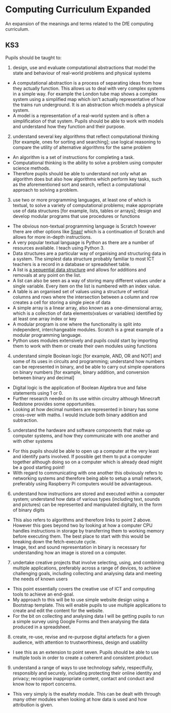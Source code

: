 # Computing Curriculum Expanded

An expansion of the meanings and terms related to the DfE computing curriculum.

## KS3

Pupils should be taught to:
1. design, use and evaluate computational abstractions that model the state and behaviour of real-world problems and physical systems
  * A computational abstraction is a process of separating ideas from how they actually function.  This allows us to deal with very complex systems in a simple way.  For example the London tube map shows a complex system using a simplified map which isn't actually representative of how the trains run underground.  It is an abstraction which models a physical system.
  * A model is a representation of a real-world system and is often a simplification of that system.  Pupils should be able to work with models and understand how they function and their purpose.
2. understand several key algorithms that reflect computational thinking [for example, ones for sorting and searching]; use logical reasoning to compare the utility of alternative algorithms for the same problem
  * An algorithm is a set of instructions for completing a task.
  * Computational thinking is the ability to solve a problem using computer science methods.
  * Therefore pupils should be able to understand not only what an algorithm does but also how algorithms which perform key tasks, such as the aforementioned sort and search, reflect a computational approach to solving a problem.
3. use two or more programming languages, at least one of which is textual, to solve a variety of computational problems; make appropriate use of data structures [for example, lists, tables or arrays]; design and develop modular programs that use procedures or functions
  * The obvious non-textual programming language is Scratch however there are other options like [Snap!](http://snap.berkeley.edu) which is a continuation of Scratch and allows for more in-depth instructions.
  * A very popular textual language is Python as there are a number of resources available.  I teach using Python 3.
  * Data structures are a particular way of organising and structuring data in a system.  The simplest data structure probably familiar to most ICT teachers is a record in a database or spreadsheet table.
  * A list is [a sequential data structure](http://www.slideshare.net/derlaz/list-data-structure-presentation) and allows for additions and removals at any point on the list.
  * A list can also be seen as a way of storing many different values under a single variable. Every item on the list is numbered with an index value.
  * A table is an organised set of values using a structure of vertical columns and rows where the intersection between a column and row creates a cell for storing a single piece of data
  * A simple array is a linear array, also known as a one-dimensional array, which is a collection of data elements(values or variables) identified by at least one array index or key
  * A modular program is one where the functionality is split into independent, interchangeable modules.  Scratch is a great example of a modular programming language.
  * Python uses modules extensively and pupils could start by importing them to work with them or create their own modules using functions 
4. understand simple Boolean logic [for example, AND, OR and NOT] and some of its uses in circuits and programming; understand how numbers can be represented in binary, and be able to carry out simple operations on binary numbers [for example, binary addition, and conversion between binary and decimal]
  * Digital logic is the application of Boolean Algebra true and false statements using 1 or 0.
  * Further research needed on its use within circuitry although Minecraft Redstone provides some opportunities.
  * Looking at how decimal numbers are represented in binary has some cross-over with maths.  I would include both binary addition and subtraction.
5. understand the hardware and software components that make up computer systems, and how they communicate with one another and with other systems
  * For this pupils should be able to open up a computer at the very least and identify parts involved.  If possible get them to put a computer together although doing so on a computer which is already dead might be a good starting point!
  * With regard to communicating with one another this obviously refers to networking systems and therefore being able to setup a small network, preferably using Raspberry Pi computers would be advantageous.
6. understand how instructions are stored and executed within a computer system; understand how data of various types (including text, sounds and pictures) can be represented and manipulated digitally, in the form of binary digits
  * This also refers to algorithms and therefore links to point 2 above.  However this goes beyond two by looking at how a computer CPU handles instructions in storage by transferring them to working memory before executing them.  The best place to start with this would be breaking down the fetch-execute cycle.
  * Image, text and sound representation in binary is necessary for understanding how an image is stored on a computer.
7. undertake creative projects that involve selecting, using, and combining multiple applications, preferably across a range of devices, to achieve challenging goals, including collecting and analysing data and meeting the needs of known users
  * This point essentially covers the creative use of ICT and computing tools to achieve an end-goal.
  * My approach to this will be to use simple website design using a Bootstrap template.  This will enable pupils to use multiple applications to create and edit the content for the website.
  * For the bit on collecting and analysing data I will be getting pupils to run a simple survey using Google Forms and then analysing the data produced in a spreadsheet.
8. create, re-use, revise and re-purpose digital artefacts for a given audience, with attention to trustworthiness, design and usability
  * I see this as an extension to point seven.  Pupils should be able to use multiple tools in order to create a coherent and consistent product.
9. understand a range of ways to use technology safely, respectfully, responsibly and securely, including protecting their online identity and privacy; recognise inappropriate content, contact and conduct and know how to report concerns.
  * This very simply is the esafety module.  This can be dealt with through many other modules when looking at how data is used and how attribution is given.

